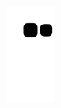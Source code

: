  ![Snake animation](https://github.com/rafaballerini/rafaballerini/blob/output/github-contribution-grid-snake.svg)
